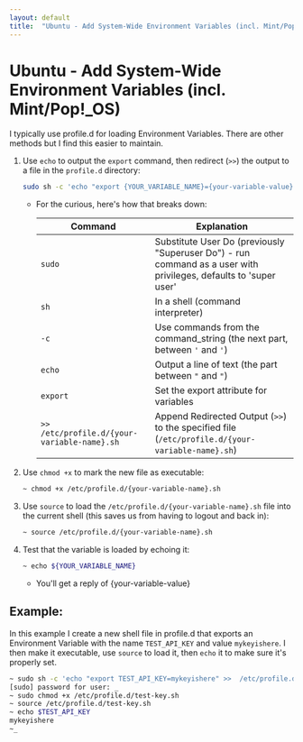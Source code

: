 ```yaml
---
layout: default
title:  "Ubuntu - Add System-Wide Environment Variables (incl. Mint/Pop!_OS)"
---
```


# Ubuntu - Add System-Wide Environment Variables (incl. Mint/Pop!_OS)

I typically use profile.d for loading Environment Variables. There are other methods but I find this easier to maintain.

1. Use `echo` to output the `export` command, then redirect (`>>`) the output to a file in the `profile.d` directory:

    ```zsh
    sudo sh -c 'echo "export {YOUR_VARIABLE_NAME}={your-variable-value}" >>  /etc/profile.d/{your-variable-name}.sh'
    ```   

    - For the curious, here's how that breaks down:

        | Command | Explanation |
        | -| - | 
        | `sudo` | Substitute User Do (previously "Superuser Do") - run command as a user with privileges, defaults to 'super user' |
        | `sh` | In a shell (command interpreter) |
        | `-c` | Use commands from the command_string (the next part, between `'` and `'`) |
        | `echo` | Output a line of text (the part between `"` and `"`) |
        | `export` | Set the export attribute for variables | 
        | `>> /etc/profile.d/{your-variable-name}.sh` | Append Redirected Output (`>>`) to the specified file (`/etc/profile.d/{your-variable-name}.sh`) |

1. Use `chmod +x` to mark the new file as executable:

    ```zsh
    ~ chmod +x /etc/profile.d/{your-variable-name}.sh
    ```

1. Use `source` to load the `/etc/profile.d/{your-variable-name}.sh` file into the current shell (this saves us from having to logout and back in):

    ```zsh
    ~ source /etc/profile.d/{your-variable-name}.sh 
    ```

1. Test that the variable is loaded by echoing it:

    ```zsh
    ~ echo ${YOUR_VARIABLE_NAME}
    ```
    - You'll get a reply of {your-variable-value}

## Example:

In this example I create a new shell file in profile.d that exports an Environment Variable with the name `TEST_API_KEY` and value `mykeyishere`. I then make it executable, use `source` to load it, then `echo` it to make sure it's properly set.

```zsh
~ sudo sh -c 'echo "export TEST_API_KEY=mykeyishere" >>  /etc/profile.d/test-key.sh' 
[sudo] password for user: _
~ sudo chmod +x /etc/profile.d/test-key.sh 
~ source /etc/profile.d/test-key.sh 
~ echo $TEST_API_KEY
mykeyishere
~_
```